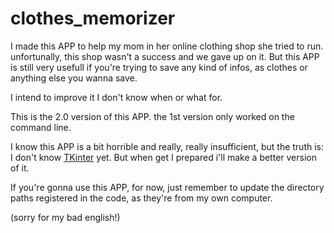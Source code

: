 # clothes_memorizer

I made this APP to help my mom in her online clothing shop she tried to run. unfortunally, this shop wasn't a success and we gave up on it.
But this APP is still very usefull if you're trying to save any kind of infos, as clothes or anything else you wanna save.

I intend to improve it I don't know when or what for.

This is the 2.0 version of this APP. the 1st version only worked on the command line.

I know this APP is a bit horrible and really, really insufficient, but the truth is: I don't know [TKinter](https://docs.python.org/3/library/tkinter.html) yet. But when get I prepared i'll make a better version of it.

If you're gonna use this APP, for now, just remember to update the directory paths registered in the code, as they're from my own computer.

(sorry for my bad english!)
